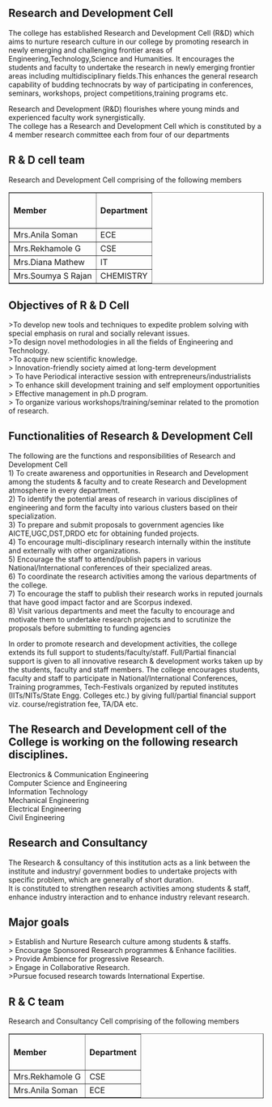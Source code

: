 <div align="left" class="contentDiv">
<h2>Research and Development Cell</h2>
<p>The college has established Research and Development Cell (R&amp;D) which aims to nurture research  culture in our college by promoting research  in newly emerging and challenging frontier areas of Engineering,Technology,Science and Humanities.  It encourages the students and faculty to undertake the research in newly emerging frontier areas including multidisciplinary fields.This enhances the general research capability of budding technocrats by way of participating in conferences, seminars, workshops, project competitions,training programs etc.<br/>

Research and Development (R&amp;D) flourishes where young minds and experienced faculty work synergistically.<br/>
 The college has a Research and Development Cell which is constituted  by a 4 member research committee each from four of our departments<br/>
</p>
<h2>R &amp; D cell team </h2>
<p>Research and Development Cell comprising of the following members</p>
<table border="1">
<tr><td><h4>Member</h4></td><td><h4>Department</h4></td>
<tr><td>Mrs.Anila Soman</td><td>ECE</td></tr>
<tr><td>Mrs.Rekhamole G</td><td>CSE</td></tr>
<tr><td>Mrs.Diana Mathew</td><td>IT</td></tr>
<tr><td>Mrs.Soumya S Rajan</td><td>CHEMISTRY</td></tr>
</tr></table>
<h2>Objectives of R &amp; D Cell </h2>
<p>&gt;To develop new tools and techniques to expedite problem solving with special emphasis on rural and socially relevant issues.<br/>
&gt;To design novel methodologies in all the fields of Engineering and Technology.<br/>
&gt;To acquire new scientific knowledge.<br/>
&gt; Innovation-friendly society aimed at long-term development<br/>
&gt; To have Periodical interactive session with entrepreneurs/industrialists<br/>
&gt; To enhance skill development training and self employment opportunities<br/>
&gt; Effective management in ph.D program.<br/>
&gt; To organize various workshops/training/seminar related to the promotion of research.<br/>
<h2>Functionalities of Research &amp; Development Cell</h2>
The following are the functions and responsibilities of Research and Development Cell<br/>
1) To create awareness and opportunities in Research and Development among the students &amp; faculty and to create Research and Development atmosphere in every department.<br/>
2) To identify the potential areas of research in various disciplines of engineering and form the faculty into various clusters based on their specialization.<br/>
3) To prepare and submit proposals to government agencies like AICTE,UGC,DST,DRDO etc for obtaining funded projects.<br/>
4) To encourage multi-disciplinary research internally within the institute and externally with other organizations.<br/>
5) Encourage the staff to attend/publish papers in various National/International conferences of their specialized areas.<br/>
6) To coordinate the research activities among the various departments of the college.<br/>
7) To encourage the staff to publish their research works in reputed journals that have good impact factor and are Scorpus indexed.<br/>
8) Visit various departments and meet the faculty to encourage and motivate them to undertake research projects and to scrutinize the proposals before submitting to funding agencies<br/>
<p>In order to promote research and development activities, the college extends its full support to students/faculty/staff. Full/Partial financial support is given to all innovative research &amp; development works taken up by the students, faculty and staff members. The college encourages students, faculty and staff to participate in National/International Conferences, Training programmes, Tech-Festivals organized by reputed institutes (IITs/NITs/State Engg. Colleges etc.) by giving full/partial financial support viz. course/registration fee, TA/DA etc.</p>
<h2>The Research and Development cell of the College is working on the following research disciplines.</h2>
<p>Electronics &amp; Communication Engineering<br/>
Computer Science and Engineering<br/>
Information Technology<br/>
Mechanical Engineering<br/>
Electrical Engineering<br/>
Civil Engineering<br/></p>
<h2>Research and Consultancy</h2>
<p>The Research &amp; consultancy of this institution acts as a link between the institute and industry/ government bodies to undertake projects with specific problem, which are generally of short duration.
<br/>It is constituted to strengthen research activities among students &amp; staff, enhance industry interaction and to enhance industry relevant research.<br/>
</p>
<h2>Major goals </h2>
<p>&gt; Establish and Nurture Research culture among students &amp; staffs.<br/>
&gt; Encourage Sponsored Research programmes &amp; Enhance facilities.<br/>
&gt; Provide Ambience for progressive Research.<br/>
&gt; Engage in Collaborative Research.<br/>
&gt;Pursue focused research towards International Expertise.<br/>
<p>
<h2>R &amp; C team </h2>
<p>Research and Consultancy Cell comprising of the following members</p>
<table border="1">
<tr><td><h4>Member</h4></td><td><h4>Department</h4></td>
<tr><td>Mrs.Rekhamole G</td><td>CSE</td></tr>
<tr><td>Mrs.Anila Soman</td><td>ECE</td></tr>
</tr></table>
<html>
<head>
</head>
<body>
<html>
<head>
</head>
<body>
</body>
</html>
</body>
</html>
</p></p></p></div>
